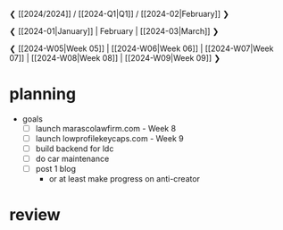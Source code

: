 ❮ [[2024/2024]] / [[2024-Q1|Q1]] / [[2024-02|February]] ❯

❮ [[2024-01|January]] | February | [[2024-03|March]] ❯

❮ [[2024-W05|Week 05]] | [[2024-W06|Week 06]] | [[2024-W07|Week 07]] | [[2024-W08|Week 08]] | [[2024-W09|Week 09]] ❯

# planning

- goals
	- [ ] launch marascolawfirm.com - Week 8
	- [ ] launch lowprofilekeycaps.com - Week 9 
	- [ ] build backend for ldc
	- [ ] do car maintenance
	- [ ] post 1 blog
		- or at least make  progress on anti-creator 

# review